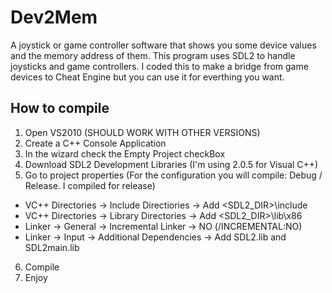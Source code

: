 # Dev2Mem
A joystick or game controller software that shows you some device values and the memory address of them.
This program uses SDL2 to handle joysticks and game controllers.
I coded this to make a bridge from game devices to Cheat Engine but you can use it for everthing you want.
## How to compile
1. Open VS2010 (SHOULD WORK WITH OTHER VERSIONS)
2. Create a C++ Console Application
3. In the wizard check the Empty Project checkBox
4. Download SDL2 Development Libraries (I'm using 2.0.5 for Visual C++)
5. Go to project properties (For the configuration you will compile: Debug / Release. I compiled for release)
 * VC++ Directories -> Include Directiories -> Add <SDL2_DIR>\include
 * VC++ Directories -> Library Directories -> Add <SDL2_DIR>\lib\x86
 * Linker -> General -> Incremental Linker -> NO (/INCREMENTAL:NO)
 * Linker -> Input -> Additional Dependencies -> Add SDL2.lib and SDL2main.lib
6. Compile
7. Enjoy
